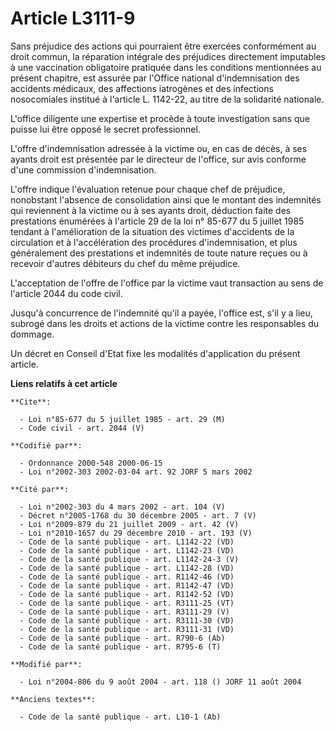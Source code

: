 # Article L3111-9

Sans préjudice des actions qui pourraient être exercées conformément au droit commun, la réparation intégrale des préjudices
directement imputables à une vaccination obligatoire pratiquée dans les conditions mentionnées au présent chapitre, est
assurée par l'Office national d'indemnisation des accidents médicaux, des affections iatrogènes et des infections
nosocomiales institué à l'article L. 1142-22, au titre de la solidarité nationale.

L'office diligente une expertise et procède à toute investigation sans que puisse lui être opposé le secret professionnel.

L'offre d'indemnisation adressée à la victime ou, en cas de décès, à ses ayants droit est présentée par le directeur de
l'office, sur avis conforme d'une commission d'indemnisation.

L'offre indique l'évaluation retenue pour chaque chef de préjudice, nonobstant l'absence de consolidation ainsi que le
montant des indemnités qui reviennent à la victime ou à ses ayants droit, déduction faite des prestations énumérées à
l'article 29 de la loi n° 85-677 du 5 juillet 1985 tendant à l'amélioration de la situation des victimes d'accidents de la
circulation et à l'accélération des procédures d'indemnisation, et plus généralement des prestations et indemnités de toute
nature reçues ou à recevoir d'autres débiteurs du chef du même préjudice.

L'acceptation de l'offre de l'office par la victime vaut transaction au sens de l'article 2044 du code civil.

Jusqu'à concurrence de l'indemnité qu'il a payée, l'office est, s'il y a lieu, subrogé dans les droits et actions de la
victime contre les responsables du dommage.

Un décret en Conseil d'Etat fixe les modalités d'application du présent article.

**Liens relatifs à cet article**

	**Cite**:

	  - Loi n°85-677 du 5 juillet 1985 - art. 29 (M)
	  - Code civil - art. 2044 (V)

	**Codifié par**:

	  - Ordonnance 2000-548 2000-06-15
	  - Loi n°2002-303 2002-03-04 art. 92 JORF 5 mars 2002

	**Cité par**:

	  - Loi n°2002-303 du 4 mars 2002 - art. 104 (V)
	  - Décret n°2005-1768 du 30 décembre 2005 - art. 7 (V)
	  - Loi n°2009-879 du 21 juillet 2009 - art. 42 (V)
	  - Loi n°2010-1657 du 29 décembre 2010 - art. 193 (V)
	  - Code de la santé publique - art. L1142-22 (VD)
	  - Code de la santé publique - art. L1142-23 (VD)
	  - Code de la santé publique - art. L1142-24-3 (V)
	  - Code de la santé publique - art. L1142-28 (VD)
	  - Code de la santé publique - art. R1142-46 (VD)
	  - Code de la santé publique - art. R1142-47 (VD)
	  - Code de la santé publique - art. R1142-52 (VD)
	  - Code de la santé publique - art. R3111-25 (VT)
	  - Code de la santé publique - art. R3111-29 (V)
	  - Code de la santé publique - art. R3111-30 (VD)
	  - Code de la santé publique - art. R3111-31 (VD)
	  - Code de la santé publique - art. R790-6 (Ab)
	  - Code de la santé publique - art. R795-6 (T)

	**Modifié par**:

	  - Loi n°2004-806 du 9 août 2004 - art. 118 () JORF 11 août 2004

	**Anciens textes**:

	  - Code de la santé publique - art. L10-1 (Ab)
